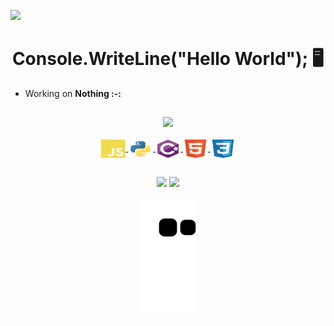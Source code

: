![](https://komarev.com/ghpvc/?username=heitorrosa&style=for-the-badge&color=blue)

<div align="center">
<h1> Console.WriteLine("Hello World"); 🖥️</h1>
</div>

* Working on **Nothing :-:**


##


<div align="center">
  <a href="https://github.com/heitorrosa">
  <img height="180em" src="https://github-readme-stats.vercel.app/api?username=heitorrosa&show_icons=true&theme=dark&include_all_commits=true&count_private=true"/>
</div>


</div>
<div style="display: inline_block" align="center"><br>
  <img align="center" alt="Rafa-Js" height="30" width="40" src="https://raw.githubusercontent.com/devicons/devicon/master/icons/javascript/javascript-plain.svg">
    <img align="center" alt="Rafa-Python" height="30" width="40" src="https://raw.githubusercontent.com/devicons/devicon/master/icons/python/python-original.svg">
  <img align="center" alt="Rafa-Csharp" height="30" width="40" src="https://raw.githubusercontent.com/devicons/devicon/master/icons/csharp/csharp-original.svg">
  <img align="center" alt="Rafa-HTML" height="30" width="40" src="https://raw.githubusercontent.com/devicons/devicon/master/icons/html5/html5-original.svg">
  <img align="center" alt="Rafa-CSS" height="30" width="40" src="https://raw.githubusercontent.com/devicons/devicon/master/icons/css3/css3-original.svg">
</div>

  ##

<div align="center"> 
  <a href="https://www.youtube.com/channel/UCrPozYRQX8GfvfQbvdDP-RA" target="_blank"><img src="https://img.shields.io/badge/YouTube-FF0000?style=for-the-badge&logo=youtube&logoColor=white" target="_blank"></a>
 <a href="https://discordapp.com/users/748599454893998082/" target="_blank"><img src="https://img.shields.io/badge/Discord-7289DA?style=for-the-badge&logo=discord&logoColor=white" target="_blank"></a> 
 
  ![Snake animation](https://github.com/heitorrosa/heitorrosa/blob/output/github-contribution-grid-snake.svg)
 
</div>

